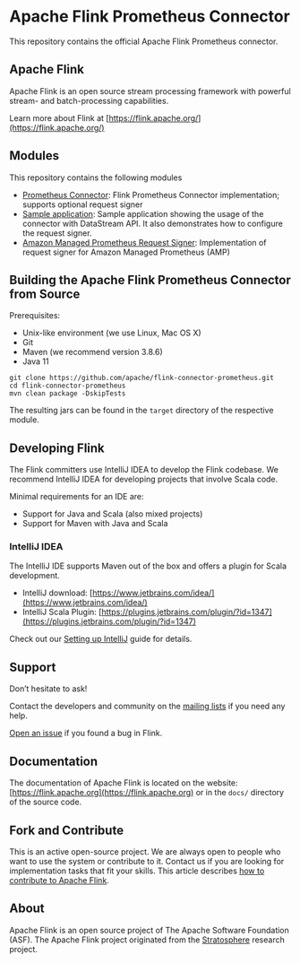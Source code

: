 # Apache Flink Prometheus Connector

This repository contains the official Apache Flink Prometheus connector.

## Apache Flink

Apache Flink is an open source stream processing framework with powerful stream- and batch-processing capabilities.

Learn more about Flink at [https://flink.apache.org/](https://flink.apache.org/)

## Modules

This repository contains the following modules

* [Prometheus Connector](./prometheus-connector): Flink Prometheus Connector implementation; supports optional request signer
* [Sample application](./example-datastream-job): Sample application showing the usage of the connector with DataStream API. It also demonstrates how to configure the request signer. 
* [Amazon Managed Prometheus Request Signer](./amp-request-signer): Implementation of request signer for Amazon Managed Prometheus (AMP)

## Building the Apache Flink Prometheus Connector from Source

Prerequisites:

* Unix-like environment (we use Linux, Mac OS X)
* Git
* Maven (we recommend version 3.8.6)
* Java 11

```
git clone https://github.com/apache/flink-connector-prometheus.git
cd flink-connector-prometheus
mvn clean package -DskipTests
```

The resulting jars can be found in the `target` directory of the respective module.

## Developing Flink

The Flink committers use IntelliJ IDEA to develop the Flink codebase.
We recommend IntelliJ IDEA for developing projects that involve Scala code.

Minimal requirements for an IDE are:
* Support for Java and Scala (also mixed projects)
* Support for Maven with Java and Scala

### IntelliJ IDEA

The IntelliJ IDE supports Maven out of the box and offers a plugin for Scala development.

* IntelliJ download: [https://www.jetbrains.com/idea/](https://www.jetbrains.com/idea/)
* IntelliJ Scala Plugin: [https://plugins.jetbrains.com/plugin/?id=1347](https://plugins.jetbrains.com/plugin/?id=1347)

Check out our [Setting up IntelliJ](https://nightlies.apache.org/flink/flink-docs-master/flinkDev/ide_setup.html#intellij-idea) guide for details.

## Support

Don’t hesitate to ask!

Contact the developers and community on the [mailing lists](https://flink.apache.org/community.html#mailing-lists) if you need any help.

[Open an issue](https://issues.apache.org/jira/browse/FLINK) if you found a bug in Flink.

## Documentation

The documentation of Apache Flink is located on the website: [https://flink.apache.org](https://flink.apache.org)
or in the `docs/` directory of the source code.

## Fork and Contribute

This is an active open-source project. We are always open to people who want to use the system or contribute to it.
Contact us if you are looking for implementation tasks that fit your skills.
This article describes [how to contribute to Apache Flink](https://flink.apache.org/contributing/how-to-contribute.html).

## About

Apache Flink is an open source project of The Apache Software Foundation (ASF).
The Apache Flink project originated from the [Stratosphere](http://stratosphere.eu) research project.
